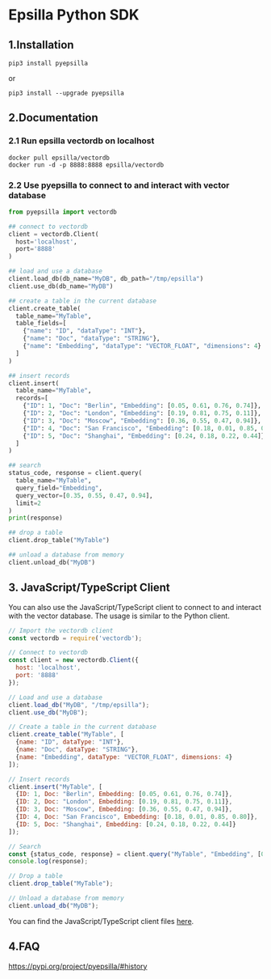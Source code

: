 # Epsilla Python SDK

## 1.Installation
```shell
pip3 install pyepsilla
```
or
```shell
pip3 install --upgrade pyepsilla
```

## 2.Documentation

### 2.1 Run epsilla vectordb on localhost
```shell
docker pull epsilla/vectordb
docker run -d -p 8888:8888 epsilla/vectordb
```

### 2.2 Use pyepsilla to connect to and interact with vector database

```python
from pyepsilla import vectordb

## connect to vectordb
client = vectordb.Client(
  host='localhost',
  port='8888'
)

## load and use a database
client.load_db(db_name="MyDB", db_path="/tmp/epsilla")
client.use_db(db_name="MyDB")

## create a table in the current database
client.create_table(
  table_name="MyTable",
  table_fields=[
    {"name": "ID", "dataType": "INT"},
    {"name": "Doc", "dataType": "STRING"},
    {"name": "Embedding", "dataType": "VECTOR_FLOAT", "dimensions": 4}
  ]
)

## insert records
client.insert(
  table_name="MyTable",
  records=[
    {"ID": 1, "Doc": "Berlin", "Embedding": [0.05, 0.61, 0.76, 0.74]},
    {"ID": 2, "Doc": "London", "Embedding": [0.19, 0.81, 0.75, 0.11]},
    {"ID": 3, "Doc": "Moscow", "Embedding": [0.36, 0.55, 0.47, 0.94]},
    {"ID": 4, "Doc": "San Francisco", "Embedding": [0.18, 0.01, 0.85, 0.80]},
    {"ID": 5, "Doc": "Shanghai", "Embedding": [0.24, 0.18, 0.22, 0.44]}
  ]
)

## search
status_code, response = client.query(
  table_name="MyTable",
  query_field="Embedding",
  query_vector=[0.35, 0.55, 0.47, 0.94],
  limit=2
)
print(response)

## drop a table
client.drop_table("MyTable")

## unload a database from memory
client.unload_db("MyDB")
```

## 3. JavaScript/TypeScript Client

You can also use the JavaScript/TypeScript client to connect to and interact with the vector database. The usage is similar to the Python client.

```javascript
// Import the vectordb client
const vectordb = require('vectordb');

// Connect to vectordb
const client = new vectordb.Client({
  host: 'localhost',
  port: '8888'
});

// Load and use a database
client.load_db("MyDB", "/tmp/epsilla");
client.use_db("MyDB");

// Create a table in the current database
client.create_table("MyTable", [
  {name: "ID", dataType: "INT"},
  {name: "Doc", dataType: "STRING"},
  {name: "Embedding", dataType: "VECTOR_FLOAT", dimensions: 4}
]);

// Insert records
client.insert("MyTable", [
  {ID: 1, Doc: "Berlin", Embedding: [0.05, 0.61, 0.76, 0.74]},
  {ID: 2, Doc: "London", Embedding: [0.19, 0.81, 0.75, 0.11]},
  {ID: 3, Doc: "Moscow", Embedding: [0.36, 0.55, 0.47, 0.94]},
  {ID: 4, Doc: "San Francisco", Embedding: [0.18, 0.01, 0.85, 0.80]},
  {ID: 5, Doc: "Shanghai", Embedding: [0.24, 0.18, 0.22, 0.44]}
]);

// Search
const {status_code, response} = client.query("MyTable", "Embedding", [0.35, 0.55, 0.47, 0.94], 2);
console.log(response);

// Drop a table
client.drop_table("MyTable");

// Unload a database from memory
client.unload_db("MyDB");
```

You can find the JavaScript/TypeScript client files [here](link_to_files).

## 4.FAQ

https://pypi.org/project/pyepsilla/#history

